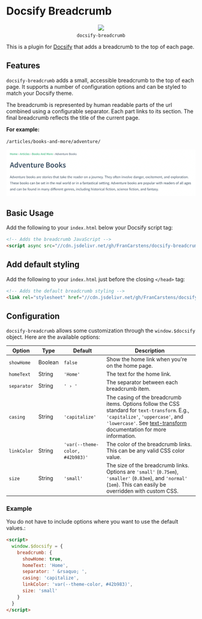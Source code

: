 # Docsify Breadcrumb

<p align="center">
  <img src="https://docsify.js.org/_media/icon.svg" />
  <br />
  <code>docsify-breadcrumb</code>
</p>

This is a plugin for [Docsify](https://docsify.js.org/#/) that adds a breadcrumb to the top of each page.

## Features

`docsify-breadcrumb` adds a small, accessible breadcrumb to the top of each page. It supports a number of configuration options and can be styled to match your Docsify theme.

The breadcrumb is represented by human readable parts of the url combined using a configurable separator. Each part links to its section. The final breadcrumb reflects the title of the current page.

**For example:**

`/articles/books-and-more/adventure/`

![Breadcrumb Example](./assets/example.png)


## Basic Usage

Add the following to your `index.html` below your Docsify script tag:

```html
<!-- Adds the breadcrumb JavaScript -->
<script async src="//cdn.jsdelivr.net/gh/FranCarstens/docsify-breadcrumb@latest/dist/index.min.js"></script>
```

## Add default styling

Add the following to your `index.html` just before the closing `</head>` tag:

```html
<!-- Adds the default breadcrumb styling -->
<link rel="stylesheet" href="//cdn.jsdelivr.net/gh/FranCarstens/docsify-breadcrumb@latest/dist/breadcrumb.min.css">
```

## Configuration

`docsify-breadcrumb` allows some customization through the `window.$docsify` object. Here are the available options:

| Option      | Type    | Default                         | Description                                                                                                                                                                                                                                                                 |
| ----------- | ------- | ------------------------------- | --------------------------------------------------------------------------------------------------------------------------------------------------------------------------------------------------------------------------------------------------------------------------- |
| `showHome`  | Boolean | `false`                         | Show the home link when you're on the home page.                                                                                                                                                                                                                            |
| `homeText`  | String  | `'Home'`                        | The text for the home link.                                                                                                                                                                                                                                                 |
| `separator` | String  | `' › '`                         | The separator between each breadcrumb item.                                                                                                                                                                                                                                 |
| `casing`    | String  | `'capitalize'`                  | The casing of the breadcrumb items. Options follow the CSS standard for `text-transform`. E.g., `'capitalize'`, `'uppercase'`, and `'lowercase'`. See [text-transform](https://developer.mozilla.org/en-US/docs/Web/CSS/text-transform) documentation for more information. |
| `linkColor` | String  | `'var(--theme-color, #42b983)'` | The color of the breadcrumb links. This can be any valid CSS color value.                                                                                                                                                                                                   |
| `size`      | String  | `'small'`                       | The size of the breadcrumb links. Options are `'small'` (`0.75em`), `'smaller'` (`0.83em`), and `'normal'` (`1em`). This can easily be overridden with custom CSS.                                                                                                          |

### Example

You do not have to include options where you want to use the default values.:

```html
<script>
  window.$docsify = {
    breadcrumb: {
      showHome: true,
      homeText: 'Home',
      separator: ' &rsaquo; ',
      casing: 'capitalize',
      linkColor: 'var(--theme-color, #42b983)',
      size: 'small'
    }
  }
</script>
```
